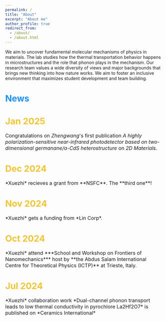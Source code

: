 ```yaml
---
permalink: /
title: "About"
excerpt: "About me"
author_profile: true
redirect_from: 
  - /about/
  - /about.html
---
```






We aim to uncover fundamental molecular mechanisms of physics in materials. The lab studies how the thermal transportation behavior happens in microstructures and the role that phonon plays in the mechanism. Our research team values a wide diversity of views and major backgrounds that brings new thinking into how nature works. We aim to foster an inclusive environment that maximizes student development and team building. 

<h1 style="color:	#1E90FF;">News</h1>

<span style="font-size:16px"><h1 style="color:#f4c430;">Jan 2025</h1>
<span style="font-size:16px">Congratulations on *Zhengwang*'s first publication *A highly polarization-sensitive near-infrared photodetector based on two-dimensional germanane/a-CdS heterostructure* on *2D Materials*.</span>

<h1 style="color:#f4c430;">Dec 2024</h1>  
<span style="font-size:16px">*Xuezhi* recieves a grant from **NSFC**. The **third one**!</span>

<h1 style="color:#f4c430;">Nov 2024</h1>  
<span style="font-size:16px">*Xuezhi* gets a funding from *Lin Corp*.</span>

<h1 style="color:#f4c430;">Oct 2024</h1>  
<span style="font-size:16px">*Xuezhi* attend ***School and Workshop on Frontiers of Nanomechanics*** host by **the Abdus Salam International Centre for Theoretical Physics (ICTP)** at Trieste, Italy.</span>

<h1 style="color:#f4c430;">Jul 2024</h1>  
<span style="font-size:16px">*Xuezhi* collaboration work *Dual-channel phonon transport leads to low thermal conductivity in pyrochlore La2Hf2O7* is published on *Ceramics International*</span></span>

